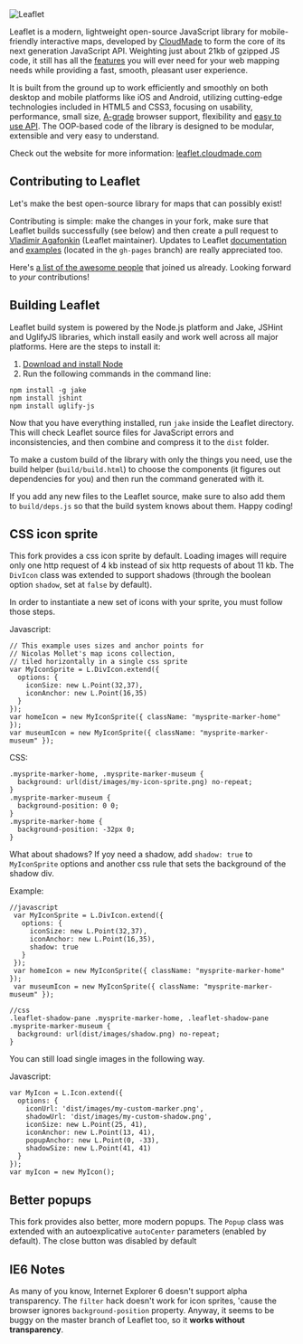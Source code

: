 <img src="http://leaflet.cloudmade.com/docs/images/logo.png" alt="Leaflet" />

Leaflet is a modern, lightweight open-source JavaScript library for mobile-friendly interactive maps, developed by [CloudMade](http://cloudmade.com) to form the core of its next generation JavaScript API. Weighting just about 21kb of gzipped JS code, it still has all the [features](http://leaflet.cloudmade.com/features.html) you will ever need for your web mapping needs while providing a fast, smooth, pleasant user experience.

It is built from the ground up to work efficiently and smoothly on both desktop and mobile platforms like iOS and Android, utilizing cutting-edge technologies included in HTML5 and CSS3, focusing on usability, performance, small size, [A-grade](http://developer.yahoo.com/yui/articles/gbs/) browser support, flexibility and [easy to use API](http://leaflet.cloudmade.com/reference.html). The OOP-based code of the library is designed to be modular, extensible and very easy to understand.

Check out the website for more information: [leaflet.cloudmade.com](http://leaflet.cloudmade.com)

## Contributing to Leaflet
Let's make the best open-source library for maps that can possibly exist!

Contributing is simple: make the changes in your fork, make sure that Leaflet builds successfully (see below) and then create a pull request to [Vladimir Agafonkin](http://github.com/mourner) (Leaflet maintainer). Updates to Leaflet [documentation](http://leaflet.cloudmade.com/reference.html) and [examples](http://leaflet.cloudmade.com/examples.html) (located in the `gh-pages` branch) are really appreciated too.

Here's [a list of the awesome people](http://github.com/CloudMade/Leaflet/contributors) that joined us already. Looking forward to _your_ contributions!

## Building Leaflet
Leaflet build system is powered by the Node.js platform and Jake, JSHint and UglifyJS libraries, which install easily and work well across all major platforms. Here are the steps to install it:

 1. [Download and install Node](http://nodejs.org)
 2. Run the following commands in the command line:

 ```
 npm install -g jake
 npm install jshint
 npm install uglify-js
 ```

Now that you have everything installed, run `jake` inside the Leaflet directory. This will check Leaflet source files for JavaScript errors and inconsistencies, and then combine and compress it to the `dist` folder.

To make a custom build of the library with only the things you need, use the build helper (`build/build.html`) to choose the components (it figures out dependencies for you) and then run the command generated with it.

If you add any new files to the Leaflet source, make sure to also add them to `build/deps.js` so that the build system knows about them. Happy coding!

## CSS icon sprite
This fork provides a css icon sprite by default. Loading images will require only one http request of 4 kb instead of six http requests of about 11 kb.
The ```DivIcon``` class was extended to support shadows (through the boolean option ```shadow```, set at ```false``` by default).

In order to instantiate a new set of icons with your sprite, you must follow those steps.

Javascript:
 ```
 // This example uses sizes and anchor points for
 // Nicolas Mollet's map icons collection,
 // tiled horizontally in a single css sprite
 var MyIconSprite = L.DivIcon.extend({
   options: {
     iconSize: new L.Point(32,37),
     iconAnchor: new L.Point(16,35)
   }
 });
 var homeIcon = new MyIconSprite({ className: "mysprite-marker-home" });
 var museumIcon = new MyIconSprite({ className: "mysprite-marker-museum" });
 ```

CSS:
 ```
 .mysprite-marker-home, .mysprite-marker-museum {
   background: url(dist/images/my-icon-sprite.png) no-repeat;
 }
 .mysprite-marker-museum {
   background-position: 0 0;
 }
 .mysprite-marker-home {
   background-position: -32px 0;
 }
 ```

What about shadows? If yoy need a shadow, add ```shadow: true``` to ```MyIconSprite``` options and another css rule that sets the background of the shadow div.

Example:
 ```
 //javascript
  var MyIconSprite = L.DivIcon.extend({
    options: {
      iconSize: new L.Point(32,37),
      iconAnchor: new L.Point(16,35),
      shadow: true
    }
  });
  var homeIcon = new MyIconSprite({ className: "mysprite-marker-home" });
  var museumIcon = new MyIconSprite({ className: "mysprite-marker-museum" });

 //css
 .leaflet-shadow-pane .mysprite-marker-home, .leaflet-shadow-pane .mysprite-marker-museum {
   background: url(dist/images/shadow.png) no-repeat;
 }
 ```

You can still load single images in the following way.

Javascript:
 ```
 var MyIcon = L.Icon.extend({
   options: {
     iconUrl: 'dist/images/my-custom-marker.png',
     shadowUrl: 'dist/images/my-custom-shadow.png',
     iconSize: new L.Point(25, 41),
     iconAnchor: new L.Point(13, 41),
     popupAnchor: new L.Point(0, -33),
     shadowSize: new L.Point(41, 41)
   }
 });
 var myIcon = new MyIcon();
 ```

## Better popups
This fork provides also better, more modern popups. The ```Popup``` class was extended with an autoexplicative ```autoCenter``` parameters (enabled by default). The close button was disabled by default


## IE6 Notes
As many of you know, Internet Explorer 6 doesn't support alpha transparency. The ```filter``` hack doesn't work for icon sprites, 'cause the browser ignores ```background-position``` property.
Anyway, it seems to be buggy on the master branch of Leaflet too, so it **works without transparency**.
